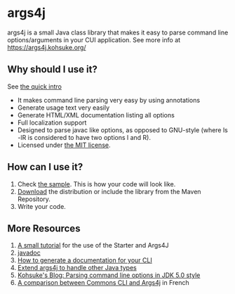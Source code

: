 args4j
======
args4j is a small Java class library that makes it easy to parse command line options/arguments in your CUI
application. See more info at https://args4j.kohsuke.org/

Why should I use it?
--------------------

See [the quick intro](https://web.archive.org/web/20120605024439/http://weblogs.java.net/blog/kohsuke/archive/2005/05/parsing_command.html)

- It makes command line parsing very easy by using annotations
- Generate usage text very easily
- Generate HTML/XML documentation listing all options
- Full localization support
- Designed to parse javac like options, as opposed to GNU-style (where ls -lR is considered to have two options l and
  R).
- Licensed under [the MIT license](https://opensource.org/license/mit/).

How can I use it?
-----------------

1. Check [the sample](https://github.com/kohsuke/args4j/blob/master/args4j/examples/SampleMain.java). This is how your
   code will look like.
2. [Download](https://search.maven.org/search?q=g:args4j%20AND%20a:args4j) the distribution or include the library from
   the Maven Repository.
3. Write your code.

More Resources
--------------

1. [A small tutorial](https://args4j.kohsuke.org/sample.html) for the use of the Starter and Args4J
2. [javadoc](https://args4j.kohsuke.org/args4j/apidocs/)
3. [How to generate a documentation for your CLI](https://args4j.kohsuke.org/apt.html)
4. [Extend args4j to handle other Java types](https://args4j.kohsuke.org/implementOptionhandler.html)
5. [Kohsuke's Blog: Parsing command line options in JDK 5.0 style](https://web.archive.org/web/20120605024439/http://weblogs.java.net/blog/kohsuke/archive/2005/05/parsing_command.html)
6. [A comparison between Commons CLI and Args4j](http://hikage.developpez.com/java/articles/api/cli-vs-args4j/) in
   French
